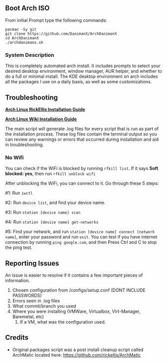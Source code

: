 
## Boot Arch ISO

From initial Prompt type the following commands:

```
pacman -Sy git
git clone https://github.com/DanimanX/ArchDanimanX
cd ArchDanimanX
./archdanimanx.sh
```

### System Description
This is completely automated arch install. It includes prompts to select your desired desktop environment, window manager, AUR helper, and whether to do a full or minimal install. The KDE desktop environment on arch includes all the packages I use on a daily basis, as well as some customizations.

## Troubleshooting

__[Arch Linux RickEllis Installation Guide](https://github.com/rickellis/Arch-Linux-Install-Guide)__

__[Arch Linux Wiki Installation Guide](https://wiki.archlinux.org/title/Installation_guide)__

The main script will generate .log files for every script that is run as part of the installation process. These log files contain the terminal output so you can review any warnings or errors that occurred during installation and aid in troubleshooting. 
### No Wifi

You can check if the WiFi is blocked by running `rfkill list`.
If it says **Soft blocked: yes**, then run `rfkill unblock wifi`

After unblocking the WiFi, you can connect to it. Go through these 5 steps:

#1: Run `iwctl`

#2: Run `device list`, and find your device name.

#3: Run `station [device name] scan`

#4: Run `station [device name] get-networks`

#5: Find your network, and run `station [device name] connect [network name]`, enter your password and run `exit`. You can test if you have internet connection by running `ping google.com`, and then Press Ctrl and C to stop the ping test.

## Reporting Issues

An issue is easier to resolve if it contains a few important pieces of information.
1. Chosen configuration from /configs/setup.conf (DONT INCLUDE PASSWORDS)
1. Errors seen in .log files
1. What commit/branch you used
1. Where you were installing (VMWare, Virtualbox, Virt-Manager, Baremetal, etc)
    1. If a VM, what was the configuration used.
## Credits

- Original packages script was a post install cleanup script called ArchMatic located here: https://github.com/rickellis/ArchMatic
